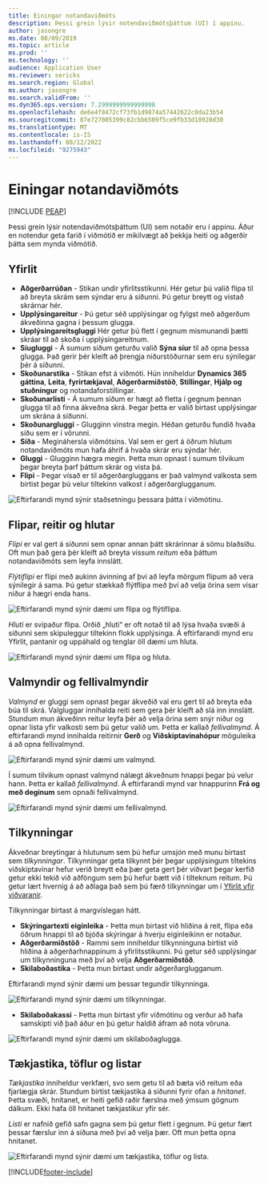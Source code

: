 ```yaml
---
title: Einingar notandaviðmóts
description: Þessi grein lýsir notendaviðmótsþáttum (UI) í appinu.
author: jasongre
ms.date: 08/09/2019
ms.topic: article
ms.prod: ''
ms.technology: ''
audience: Application User
ms.reviewer: sericks
ms.search.region: Global
ms.author: jasongre
ms.search.validFrom: ''
ms.dyn365.ops.version: 7.2999999999999998
ms.openlocfilehash: de6e4f8472cf73fb1d9874a57442622c0da23b54
ms.sourcegitcommit: 87e727005399c82cbb6509f5ce9fb33d18928d30
ms.translationtype: MT
ms.contentlocale: is-IS
ms.lasthandoff: 08/12/2022
ms.locfileid: "9275943"
---
```

# <a name="user-interface-elements"></a>Einingar notandaviðmóts


[!INCLUDE [PEAP](../../../includes/peap-1.md)]

Þessi grein lýsir notendaviðmótsþáttum (UI) sem notaðir eru í appinu. Áður en notendur geta farið í viðmótið er mikilvægt að þekkja heiti og aðgerðir þátta sem mynda viðmótið.

## <a name="overview"></a>Yfirlit

- **Aðgerðarrúðan** - Stikan undir yfirlitsstikunni. Hér getur þú valið flipa til að breyta skrám sem sýndar eru á síðunni. Þú getur breytt og vistað skrárnar hér.  
- **Upplýsingareitur** - Þú getur séð upplýsingar og fylgst með aðgerðum ákveðinna gagna í þessum glugga.  
- **Upplýsingareitsgluggi** Hér getur þú flett í gegnum mismunandi þætti skráar til að skoða í upplýsingareitnum.  
- **Síugluggi** - Á sumum síðum geturðu valið **Sýna síur** til að opna þessa glugga. Það gerir þér kleift að þrengja niðurstöðurnar sem eru sýnilegar þér á síðunni.  
- **Skoðunarstika** - Stikan efst á viðmóti. Hún inniheldur **Dynamics 365 gáttina**, **Leita**, **fyrirtækjaval**, **Aðgerðarmiðstöð**, **Stillingar**, **Hjálp og stuðningur** og notandaforstillingar.  
- **Skoðunarlisti** - Á sumum síðum er hægt að fletta í gegnum þennan glugga til að finna ákveðna skrá. Þegar þetta er valið birtast upplýsingar um skrána á síðunni.  
- **Skoðunargluggi** - Glugginn vinstra megin. Héðan geturðu fundið hvaða síðu sem er í vörunni.  
- **Síða** - Megináhersla viðmótsins. Val sem er gert á öðrum hlutum notandaviðmóts mun hafa áhrif á hvaða skrár eru sýndar hér.  
- **Gluggi** - Glugginn hægra megin. Þetta mun opnast í sumum tilvikum þegar breyta þarf þáttum skrár og vista þá.  
- **Flipi** - Þegar vísað er til aðgerðargluggans er það valmynd valkosta sem birtist þegar þú velur tiltekinn valkost í aðgerðarglugganum.  

![Eftirfarandi mynd sýnir staðsetningu þessara þátta í viðmótinu.](media/user-interface-01.png)

## <a name="tabs-fields-and-sections"></a>Flipar, reitir og hlutar

*Flipi* er val gert á síðunni sem opnar annan þátt skrárinnar á sömu blaðsíðu. Oft mun það gera þér kleift að breyta vissum *reitum* eða þáttum notandaviðmóts sem leyfa innslátt. 

*Flýtiflipi* er flipi með aukinn ávinning af því að leyfa mörgum flipum að vera sýnilegir á sama. Þú getur stækkað flýtflipa með því að velja örina sem vísar niður á hægri enda hans.

![Eftirfarandi mynd sýnir dæmi um flipa og flýtiflipa.](media/user-interface-02.png)

*Hluti* er svipaður flipa. Orðið „hluti“ er oft notað til að lýsa hvaða svæði á síðunni sem skipuleggur tiltekinn flokk upplýsinga. Á eftirfarandi mynd eru Yfirlit, pantanir og uppáhald og tenglar öll dæmi um hluta.

![Eftirfarandi mynd sýnir dæmi um flipa og hluta.](media/user-interface-03.png)

## <a name="dialog-boxes-and-drop-down-menus"></a>Valmyndir og fellivalmyndir

*Valmynd* er gluggi sem opnast þegar ákveðið val eru gert til að breyta eða búa til skrá. Valgluggar innihalda reiti sem gera þér kleift að slá inn innslátt. Stundum mun ákveðinn reitur leyfa þér að velja örina sem snýr niður og opnar lista yfir valkosti sem þú getur valið um. Þetta er kallað *fellivalmynd*. Á eftirfarandi mynd innihalda reitirnir **Gerð** og **Viðskiptavinahópur** möguleika á að opna fellivalmynd.

![Eftirfarandi mynd sýnir dæmi um valmynd.](media/user-interface-04.png)

Í sumum tilvikum opnast valmynd nálægt ákveðnum hnappi þegar þú velur hann. Þetta er kallað *fellivalmynd*. Á eftirfarandi mynd var hnappurinn **Frá og með deginum** sem opnaði fellivalmynd.

![Eftirfarandi mynd sýnir dæmi um fellivalmynd.](media/user-interface-05.png)

## <a name="notifications"></a>Tilkynningar

Ákveðnar breytingar á hlutunum sem þú hefur umsjón með munu birtast sem *tilkynningar*. Tilkynningar geta tilkynnt þér þegar upplýsingum tiltekins viðskiptavinar hefur verið breytt eða þær geta gert þér viðvart þegar kerfið getur ekki tekið við aðföngum sem þú hefur bætt við í tilteknum reitum. Þú getur lært hvernig á að aðlaga það sem þú færð tilkynningar um í [Yfirlit yfir viðvaranir](../get-started/alerts-overview.md).

Tilkynningar birtast á margvíslegan hátt.
- **Skýringartexti eiginleika** - Þetta mun birtast við hliðina á reit, flipa eða öðrum hnappi til að bjóða skýringar á hverju eiginleikinn er notaður. 
- **Aðgerðarmiðstöð** - Rammi sem inniheldur tilkynninguna birtist við hliðina á aðgerðarhnappinum á yfirlitsstikunni. Þú getur séð upplýsingar um tilkynninguna með því að velja **Aðgerðarmiðstöð**.  
- **Skilaboðastika** - Þetta mun birtast undir aðgerðarglugganum.  

Eftirfarandi mynd sýnir dæmi um þessar tegundir tilkynninga.

![Eftirfarandi mynd sýnir dæmi um tilkynningar.](media/user-interface-06.png)

- **Skilaboðakassi** - Þetta mun birtast yfir viðmótinu og verður að hafa samskipti við það áður en þú getur haldið áfram að nota vöruna.  

![Eftirfarandi mynd sýnir dæmi um skilaboðaglugga.](media/user-interface-07.png)

## <a name="toolbars-grids-and-lists"></a>Tækjastika, töflur og listar

*Tækjastika* inniheldur verkfæri, svo sem getu til að bæta við reitum eða fjarlægja skrár. Stundum birtist tækjastika á síðunni fyrir ofan a *hnitanet*. Þetta svæði, hnitanet, er heiti gefið raðir færslna með ýmsum gögnum dálkum. Ekki hafa öll hnitanet tækjastikur yfir sér.

*Listi* er nafnið gefið safn gagna sem þú getur flett í gegnum. Þú getur fært þessar færslur inn á síðuna með því að velja þær. Oft mun þetta opna hnitanet.

![Eftirfarandi mynd sýnir dæmi um tækjastika, töflur og lista.](media/user-interface-08.png)


[!INCLUDE[footer-include](../../../includes/footer-banner.md)]
